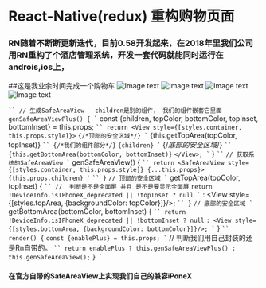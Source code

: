 # React-Native(redux) 重构购物页面

### RN随着不断断更新迭代，目前0.58开发起来，在2018年里我们公司用RN重构了个酒店管理系统，开发一套代码就能同时运行在androis,ios上，

##这是我业余时间完成一个购物车
![Image text](https://raw.githubusercontent.com/422720735/sell/master/img-folder/ipone6_index.png?token=AfXgR85ZinTqzPNP1wt0opXvKcAVOR9gks5cZUEwwA%3D%3D)
![Image text](https://raw.githubusercontent.com/422720735/sell/master/img-folder/ipone6_detail.png?token=AfXgRyoWHeRUCPeIbd9Rr936zY1dhpuyks5cZUFwwA%3D%3D)
![Image text](https://raw.githubusercontent.com/422720735/sell/master/img-folder/iponex_index.png?token=AfXgR2eEd9lMW-679v6CRP4Udraeys5aks5cZUGbwA%3D%3D)
![Image text](https://raw.githubusercontent.com/422720735/sell/master/img-folder/iponex_detail.png?token=AfXgRytYEQweMQMWT53_k-jYYhK-UOlzks5cZUG4wA%3D%3D)

` ``
// 生成SafeAreaView   children是别的组件， 我们的组件嵌套它里面
` ``
    genSafeAreaViewPlus() {
    ` ``
        const {children, topColor, bottomColor, topInset, bottomInset} = this.props;
        ` ``
        return <View style={[styles.container, this.props.style]}>
        ` ``
            {/*顶部的安全区域*/}
            ` ``
            {this.getTopArea(topColor, topInset)}
            ` ``
            {/*我们的组件部分*/}
            ` ``
            {children}
            ` ``
            {/*底部的安全区域*/}
            ` ``
            {this.getBottomArea(bottomColor, bottomInset)}
            ` ``
        </View>;
        ` ``
    }
    ` ``
` ``
    // 获取系统的SafeAreaView
    ` ``
    genSafeAreaView() {
    ` ``
        return <SafeAreaView style={[styles.container, this.props.style]} {...this.props}>
        ` ``
            {this.props.children}
            ` ``
        </SafeAreaView>
        ` ``
    }
    ` ``
    // 顶部的安全区域
    ` ``
    getTopArea(topColor, topInset) {
    ` ``
               //  判断是不是全面屏 并且 是不是要显示全面屏
               ` ``
        return !DeviceInfo.isIPhoneX_deprecated || !topInset ? null
        ` ``
            : <View style={[styles.topArea, {backgroundColor: topColor}]}/>;
            ` ``
    }
    ` ``
    // 底部的安全区域
    ` ``
    getBottomArea(bottomColor, bottomInset) {
    ` ``
        return !DeviceInfo.isIPhoneX_deprecated || !bottomInset ? null
        ` ``
            : <View style={[styles.bottomArea, {backgroundColor: bottomColor}]}/>;
            ` ``
    }
` ``
    render() {
    ` ``
        const {enablePlus} = this.props;
        ` ``
        // 判断我们用自己封装的还是Rn自带的。
        ` ``
        return enablePlus ? this.genSafeAreaViewPlus() : this.genSafeAreaView();
        ` ``
    }
    ` ``
    
#### 在官方自带的SafeAreaView上实现我们自己的兼容iPoneX
